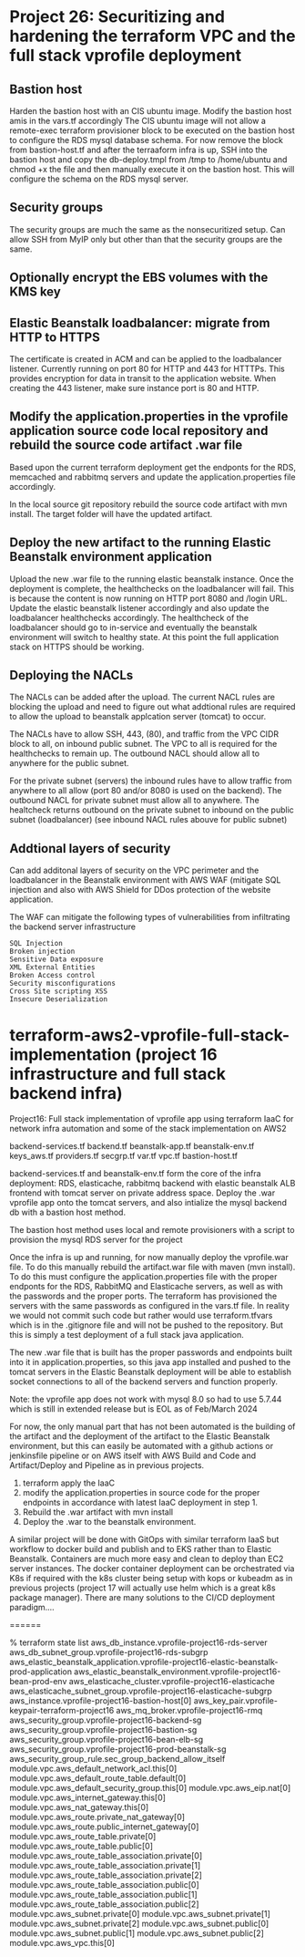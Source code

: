 # Project 26: Securitizing and hardening the terraform VPC and the full stack vprofile deployment

## Bastion host

Harden the bastion host with an CIS ubuntu image.  Modify the bastion host amis in the vars.tf accordingly
The CIS ubuntu image will not allow a remote-exec terraform provisioner block to be executed on the bastion host to configure the RDS mysql database schema.  For now remove the block from bastion-host.tf and after the terraaform infra is up, SSH into the bastion host and copy the db-deploy.tmpl from /tmp to /home/ubuntu and chmod +x the file and then manually execute it on the bastion host. This will configure the schema on the RDS mysql server.

## Security groups

The security groups are much the same as the nonsecuritized setup.  Can allow SSH from MyIP only but other than that the security groups are the same.

## Optionally encrypt the EBS volumes with the KMS key

## Elastic Beanstalk loadbalancer: migrate from HTTP to HTTPS

The certificate is created in ACM and can be applied to the loadbalancer listener.   Currently running on port 80 for HTTP and 443 for HTTTPs. This provides encryption for data in transit to the application website.  When creating the 443 listener, make sure instance port is 80 and HTTP.

## Modify the application.properties in the vprofile application source code local repository and rebuild the source code artifact .war file

Based upon the current terraform deployment get the endponts for the RDS, memcached and rabbitmq servers and update the application.properties file accordingly.

In the local source git repository rebuild the source code artifact with mvn install.
The target folder will have the updated artifact.


## Deploy the new artifact to the running Elastic Beanstalk environment application

Upload the new .war file to the running elastic beanstalk instance.  Once the deployment is complete, the healthchecks on the loadbalancer will fail. This is because the content is now running on HTTP port 8080 and 
/login URL. Update the elastic beanstalk listener accordingly and also update the loadbalancer healthchecks accordingly.  The healthcheck of the loadbalancer should go to in-service and eventually the beanstalk environment will switch to healthy state.  At this point the full application stack on HTTPS should be working.

## Deploying the NACLs

The NACLs can be added after the upload. The current NACL rules are blocking the upload and need to figure out what addtional rules are required to allow the upload to beanstalk applcation server (tomcat) to occur. 


The NACLs have to allow SSH, 443, (80), and traffic from the VPC CIDR block to all, on inbound public subnet.  The VPC to all is required for the healthchecks to remain up.   The outbound NACL should allow all to anywhere for the public subnet.

For the private subnet (servers) the inbound rules have to allow traffic from anywhere to all allow (port 80 and/or 8080 is used on the backend).  The outbound NACL for private subnet must allow all to anywhere. The healtcheck returns outbound on the private subnet to inbound on the public subnet (loadbalancer) (see inbound NACL rules abouve for public subnet)


## Addtional layers of security

Can add additonal layers of security on the VPC perimeter and the loadbalancer in the Beanstalk environment with AWS WAF (mitigate SQL injection and also with AWS Shield for DDos protection of the website application.

The WAF can mitigate the following types of vulnerabilities from infiltrating the backend server infrastructure

    SQL Injection
    Broken injection
    Sensitive Data exposure
    XML External Entities
    Broken Access control
    Security misconfigurations
    Cross Site scripting XSS
    Insecure Deserialization







# terraform-aws2-vprofile-full-stack-implementation (project 16 infrastructure and full stack backend infra)
Project16: Full stack implementation of vprofile app using terraform IaaC for network infra automation and some of the stack implementation on AWS2

backend-services.tf
backend.tf
beanstalk-app.tf
beanstalk-env.tf
keys_aws.tf
providers.tf
secgrp.tf
var.tf
vpc.tf
bastion-host.tf

backend-services.tf and beanstalk-env.tf form the core of the infra deployment: RDS, elasticache, rabbitmq backend with elastic beanstalk ALB frontend with tomcat server on private address space. Deploy the .war vprofile app onto the tomcat servers, and also intialize the mysql backend db with a bastion host method.

The bastion host method uses local and remote provisioners with a script to provision the mysql RDS server for the project

Once the infra is up and running, for now manually deploy the vprofile.war file. To do this manually rebuild the artifact.war file with maven (mvn install).  To do this must configure the application.properties file with the proper endponts for the RDS, RabbitMQ and Elasticache servers, as well as with the passwords and the proper ports.   The terraform has provisioned the servers with the same passwords as configured in the vars.tf file. In reality we would not commit such code but rather would use terraform.tfvars which is in the .gitignore file and will not be pushed to the repository.  But this is simply a test deployment of a full stack java application.  

The new .war file that is built has the proper passwords and endpoints built into it in application.properties, so this java app installed and pushed to the tomcat servers in the Elastic Beanstalk deployment will be able to establish socket connections to all of the backend servers and function properly.

Note: the vprofile app does not work with mysql 8.0 so had to use 5.7.44 which is still in extended release but is EOL as of Feb/March 2024

For now, the only manual part that has not been automated is the building of the artifact and the deployment of the artifact to the Elastic Beanstalk environment, but this can easily be automated with a github actions or jenkinsfile pipeline or on AWS itself with AWS Build and Code and Artifact/Deploy and Pipeline as in previous projects.

1. terraform apply the IaaC
2. modify the application.properties in source code for the proper endpoints in accordance with latest IaaC deployment in step 1.
3. Rebuild the .war artifact with mvn install
4. Deploy the .war to the beanstalk environment.

A similar project will be done with GitOps with similar terraform IaaS but workflow to docker build and publish and to EKS rather than to Elastic Beanstalk.  Containers are much more easy and clean to deploy than EC2 server instances.  The docker container deployment can be orchestrated via K8s if required with the k8s cluster being setup with kops or kubeadm as in previous projects (project 17 will actually use helm which is a great k8s package manager). There are many solutions to the CI/CD deployment paradigm....




======

% terraform state list
aws_db_instance.vprofile-project16-rds-server
aws_db_subnet_group.vprofile-project16-rds-subgrp
aws_elastic_beanstalk_application.vprofile-project16-elastic-beanstalk-prod-application
aws_elastic_beanstalk_environment.vprofile-project16-bean-prod-env
aws_elasticache_cluster.vprofile-project16-elasticache
aws_elasticache_subnet_group.vprofile-project16-elasticache-subgrp
aws_instance.vprofile-project16-bastion-host[0]
aws_key_pair.vprofile-keypair-terraform-project16
aws_mq_broker.vprofile-project16-rmq
aws_security_group.vprofile-project16-backend-sg
aws_security_group.vprofile-project16-bastion-sg
aws_security_group.vprofile-project16-bean-elb-sg
aws_security_group.vprofile-project16-prod-beanstalk-sg
aws_security_group_rule.sec_group_backend_allow_itself
module.vpc.aws_default_network_acl.this[0]
module.vpc.aws_default_route_table.default[0]
module.vpc.aws_default_security_group.this[0]
module.vpc.aws_eip.nat[0]
module.vpc.aws_internet_gateway.this[0]
module.vpc.aws_nat_gateway.this[0]
module.vpc.aws_route.private_nat_gateway[0]
module.vpc.aws_route.public_internet_gateway[0]
module.vpc.aws_route_table.private[0]
module.vpc.aws_route_table.public[0]
module.vpc.aws_route_table_association.private[0]
module.vpc.aws_route_table_association.private[1]
module.vpc.aws_route_table_association.private[2]
module.vpc.aws_route_table_association.public[0]
module.vpc.aws_route_table_association.public[1]
module.vpc.aws_route_table_association.public[2]
module.vpc.aws_subnet.private[0]
module.vpc.aws_subnet.private[1]
module.vpc.aws_subnet.private[2]
module.vpc.aws_subnet.public[0]
module.vpc.aws_subnet.public[1]
module.vpc.aws_subnet.public[2]
module.vpc.aws_vpc.this[0]
